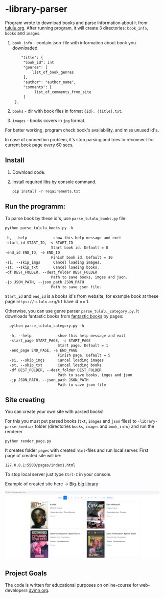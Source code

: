 # -library-parser
 
Program wrote to download books and parse information about it from
[tululu.org](https://tululu.org/). 
After running program, it will create 3 directories: `book_info`, `books` and `images`.

1. `book_info` - contain json-file with information about book you downloaded. 
   
   ```
       "title": {
        "book_id": int
        "genres": [
            list_of_book_genres
        ],
        "author": "author_name",
        "comments": [
             list_of_comments_from_site
        ]
    },
   ```
   
2. `books` - dir with book files in format `{id}. {title}.txt`.

3. `images` - books covers in `jpg` format.

For better working, program check book's availability, and miss unused id's.

In case of connection problem, it's stop parsing and tries to reconnect for current book page 
every 60 secs.

## Install

1. Download code.
2. Install required libs by console command.
  
   ```
   pip install -r requirements.txt
   ```

## Run the programm:

To parse book by these id's, use `parse_tululu_books.py` file:

   ```commandline
   python parse_tululu_books.py -h
   
  -h, --help            show this help message and exit
  -start_id START_ID, -s START_ID
                        Start book id. Default = 0
  -end_id END_ID, -e END_ID
                        Finish book id. Default = 10
  -si, --skip_imgs      Cancel loading images.
  -st, --skip_txt       Cancel loading books.
  -df DEST_FOLDER, --dest_folder DEST_FOLDER
                        Path to save books, imges and json.
  -jp JSON_PATH, --json_path JSON_PATH
                        Path to save json file.
   ```

`Start_id` and `end_id` is a books id's from website, for example
   book at these page `https://tululu.org/b1` have id == 1. 

Otherwise, you can use genre parser `parse_tululu_category.py`. 
It downloads fantastic books from [fantastic books](https://tululu.org/l55/) by pages:

```commandline
  python parse_tululu_category.py -h

  -h, --help            show this help message and exit
  -start_page START_PAGE, -s START_PAGE
                        Start page. Default = 1
  -end_page END_PAGE, -e END_PAGE
                        Finish page. Default = 5
  -si, --skip_imgs      Cancel loading images
  -st, --skip_txt       Cancel loading books
  -df DEST_FOLDER, --dest_folder DEST_FOLDER
                        Path to save books, imges and json
  -jp JSON_PATH, --json_path JSON_PATH
                        Path to save json file
```

## Site creating

You can create your own site with parsed books!

For this you must put parsed books (`txt`, `images` and `json` files) to `-library-parser/media/` folder 
(directories `books`, `images` and `book_info`) and run the renderer

```commandline
python render_page.py
```

It creates folder `pages` with created `html`-files and run local server. First page of created site will be:

```
127.0.0.1:5500/pages/index1.html
```

To stop local server just type `Ctrl-C` in your console.

Example of created site here -> [Big-big library](https://hardrope.github.io/-library-parser/pages/index1.html)

![img.png](/static/site_example.png)

## Project Goals

The code is written for educational purposes on online-course for 
web-developers [dvmn.org](https://dvmn.org/).
